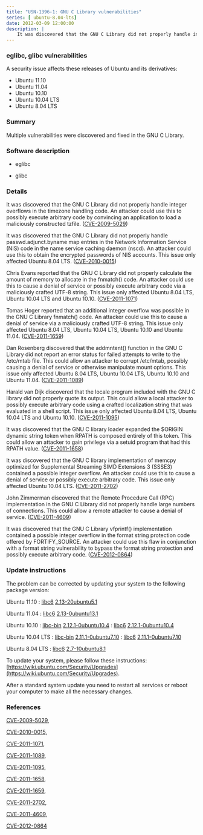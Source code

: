 ```yaml
---
title: "USN-1396-1: GNU C Library vulnerabilities"
series: [ ubuntu-8.04-lts]
date: 2012-03-09 12:00:00
description: |
    It was discovered that the GNU C Library did not properly handle integer overflows in the timezone handling code. An attacker could use this to possibly execute arbitrary code by convincing an application to load a maliciously constructed tzfile. ([CVE-2009-5029](http://people.ubuntu.com/~ubuntu-security/cve/CVE-2009-5029))
--- 
```

 
### eglibc, glibc vulnerabilities

A security issue affects these releases of Ubuntu and its derivatives:

* Ubuntu 11.10
* Ubuntu 11.04
* Ubuntu 10.10
* Ubuntu 10.04 LTS
* Ubuntu 8.04 LTS

### Summary

Multiple vulnerabilities were discovered and fixed in the GNU C Library. 

### Software description

* eglibc 

* glibc 

### Details

It was discovered that the GNU C Library did not properly handle integer overflows in the timezone handling code. An attacker could use this to possibly execute arbitrary code by convincing an application to load a maliciously constructed tzfile. ([CVE-2009-5029](http://people.ubuntu.com/~ubuntu-security/cve/CVE-2009-5029))

It was discovered that the GNU C Library did not properly handle passwd.adjunct.byname map entries in the Network Information Service (NIS) code in the name service caching daemon (nscd). An attacker could use this to obtain the encrypted passwords of NIS accounts. This issue only affected Ubuntu 8.04 LTS. ([CVE-2010-0015](http://people.ubuntu.com/~ubuntu-security/cve/CVE-2010-0015))

Chris Evans reported that the GNU C Library did not properly calculate the amount of memory to allocate in the fnmatch() code. An attacker could use this to cause a denial of service or possibly execute arbitrary code via a maliciously crafted UTF-8 string. This issue only affected Ubuntu 8.04 LTS, Ubuntu 10.04 LTS and Ubuntu 10.10. ([CVE-2011-1071](http://people.ubuntu.com/~ubuntu-security/cve/CVE-2011-1071))

Tomas Hoger reported that an additional integer overflow was possible in the GNU C Library fnmatch() code. An attacker could use this to cause a denial of service via a maliciously crafted UTF-8 string. This issue only affected Ubuntu 8.04 LTS, Ubuntu 10.04 LTS, Ubuntu 10.10 and Ubuntu 11.04. ([CVE-2011-1659](http://people.ubuntu.com/~ubuntu-security/cve/CVE-2011-1659))

Dan Rosenberg discovered that the addmntent() function in the GNU C Library did not report an error status for failed attempts to write to the /etc/mtab file. This could allow an attacker to corrupt /etc/mtab, possibly causing a denial of service or otherwise manipulate mount options. This issue only affected Ubuntu 8.04 LTS, Ubuntu 10.04 LTS, Ubuntu 10.10 and Ubuntu 11.04. ([CVE-2011-1089](http://people.ubuntu.com/~ubuntu-security/cve/CVE-2011-1089))

Harald van Dijk discovered that the locale program included with the GNU C library did not properly quote its output. This could allow a local attacker to possibly execute arbitrary code using a crafted localization string that was evaluated in a shell script. This issue only affected Ubuntu 8.04 LTS, Ubuntu 10.04 LTS and Ubuntu 10.10. ([CVE-2011-1095](http://people.ubuntu.com/~ubuntu-security/cve/CVE-2011-1095))

It was discovered that the GNU C library loader expanded the $ORIGIN dynamic string token when RPATH is composed entirely of this token. This could allow an attacker to gain privilege via a setuid program that had this RPATH value. ([CVE-2011-1658](http://people.ubuntu.com/~ubuntu-security/cve/CVE-2011-1658))

It was discovered that the GNU C library implementation of memcpy optimized for Supplemental Streaming SIMD Extensions 3 (SSSE3) contained a possible integer overflow. An attacker could use this to cause a denial of service or possibly execute arbitrary code. This issue only affected Ubuntu 10.04 LTS. ([CVE-2011-2702](http://people.ubuntu.com/~ubuntu-security/cve/CVE-2011-2702))

John Zimmerman discovered that the Remote Procedure Call (RPC) implementation in the GNU C Library did not properly handle large numbers of connections. This could allow a remote attacker to cause a denial of service. ([CVE-2011-4609](http://people.ubuntu.com/~ubuntu-security/cve/CVE-2011-4609))

It was discovered that the GNU C Library vfprintf() implementation contained a possible integer overflow in the format string protection code offered by FORTIFY_SOURCE. An attacker could use this flaw in conjunction with a format string vulnerability to bypass the format string protection and possibly execute arbitrary code. ([CVE-2012-0864](http://people.ubuntu.com/~ubuntu-security/cve/CVE-2012-0864)) 

### Update instructions

The problem can be corrected by updating your system to the following package version:

Ubuntu 11.10
 : [libc6](https://launchpad.net/ubuntu/+source/eglibc) <span> [2.13-20ubuntu5.1](https://launchpad.net/ubuntu/+source/eglibc/2.13-20ubuntu5.1) </span> 

Ubuntu 11.04
 : [libc6](https://launchpad.net/ubuntu/+source/eglibc) <span> [2.13-0ubuntu13.1](https://launchpad.net/ubuntu/+source/eglibc/2.13-0ubuntu13.1) </span> 

Ubuntu 10.10
 : [libc-bin](https://launchpad.net/ubuntu/+source/eglibc) <span> [2.12.1-0ubuntu10.4](https://launchpad.net/ubuntu/+source/eglibc/2.12.1-0ubuntu10.4) </span> 
 : [libc6](https://launchpad.net/ubuntu/+source/eglibc) <span> [2.12.1-0ubuntu10.4](https://launchpad.net/ubuntu/+source/eglibc/2.12.1-0ubuntu10.4) </span> 

Ubuntu 10.04 LTS
 : [libc-bin](https://launchpad.net/ubuntu/+source/eglibc) <span> [2.11.1-0ubuntu7.10](https://launchpad.net/ubuntu/+source/eglibc/2.11.1-0ubuntu7.10) </span> 
 : [libc6](https://launchpad.net/ubuntu/+source/eglibc) <span> [2.11.1-0ubuntu7.10](https://launchpad.net/ubuntu/+source/eglibc/2.11.1-0ubuntu7.10) </span> 

Ubuntu 8.04 LTS
 : [libc6](https://launchpad.net/ubuntu/+source/glibc) <span> [2.7-10ubuntu8.1](https://launchpad.net/ubuntu/+source/glibc/2.7-10ubuntu8.1) </span> 

To update your system, please follow these instructions: [https://wiki.ubuntu.com/Security/Upgrades](https://wiki.ubuntu.com/Security/Upgrades).

After a standard system update you need to restart all services or reboot your computer to make all the necessary changes. 

### References

 [CVE-2009-5029](http://people.ubuntu.com/~ubuntu-security/cve/CVE-2009-5029), 

 [CVE-2010-0015](http://people.ubuntu.com/~ubuntu-security/cve/CVE-2010-0015), 

 [CVE-2011-1071](http://people.ubuntu.com/~ubuntu-security/cve/CVE-2011-1071), 

 [CVE-2011-1089](http://people.ubuntu.com/~ubuntu-security/cve/CVE-2011-1089), 

 [CVE-2011-1095](http://people.ubuntu.com/~ubuntu-security/cve/CVE-2011-1095), 

 [CVE-2011-1658](http://people.ubuntu.com/~ubuntu-security/cve/CVE-2011-1658), 

 [CVE-2011-1659](http://people.ubuntu.com/~ubuntu-security/cve/CVE-2011-1659), 

 [CVE-2011-2702](http://people.ubuntu.com/~ubuntu-security/cve/CVE-2011-2702), 

 [CVE-2011-4609](http://people.ubuntu.com/~ubuntu-security/cve/CVE-2011-4609), 

 [CVE-2012-0864](http://people.ubuntu.com/~ubuntu-security/cve/CVE-2012-0864)
 
